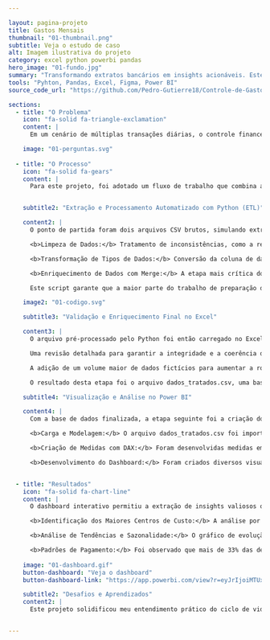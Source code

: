 ```yaml
---

layout: pagina-projeto
title: Gastos Mensais
thumbnail: "01-thumbnail.png"
subtitle: Veja o estudo de caso
alt: Imagem ilustrativa do projeto
category: excel python powerbi pandas
hero_image: "01-fundo.jpg"
summary: "Transformando extratos bancários em insights acionáveis. Este projeto utiliza Python e Power BI para construir uma ferramenta de Business Intelligence que permite a visualização clara de padrões de gastos e a tomada de decisões financeiras mais inteligentes."
tools: "Pyhton, Pandas, Excel, Figma, Power BI"
source_code_url: "https://github.com/Pedro-Gutierre18/Controle-de-Gastos-Mensais"

sections:
  - title: "O Problema"
    icon: "fa-solid fa-triangle-exclamation"
    content: |
      Em um cenário de múltiplas transações diárias, o controle financeiro por meio de planilhas estáticas ou anotações manuais se mostra ineficiente e propenso a erros. A dificuldade em consolidar dados de diferentes fontes e a ausência de visualizações claras impedem uma análise aprofundada dos hábitos de consumo.

    image: "01-perguntas.svg"
    
  - title: "O Processo"
    icon: "fa-solid fa-gears"
    content: |
      Para este projeto, foi adotado um fluxo de trabalho que combina a automação e a escalabilidade do Python com a flexibilidade do Excel para validação, refletindo um cenário de análise de dados do mundo real.


    subtitle2: "Extração e Processamento Automatizado com Python (ETL)"

    content2: |
      O ponto de partida foram dois arquivos CSV brutos, simulando extratos não tratados de transações e uma tabela de categorias. Para realizar a limpeza e o enriquecimento inicial desses dados de forma eficiente e replicável, foi desenvolvido um script em Python utilizando a biblioteca Pandas. As principais etapas automatizadas foram:

      <b>Limpeza de Dados:</b> Tratamento de inconsistências, como a remoção de IDs de categoria duplicados para garantir a integridade dos dados.

      <b>Transformação de Tipos de Dados:</b> Conversão da coluna de data, originalmente em formato de texto, para o tipo datetime, um passo crucial para permitir análises temporais e filtros cronológicos.

      <b>Enriquecimento de Dados com Merge:</b> A etapa mais crítica do processo de ETL, onde os dados de categorias (nome da categoria, subcategoria e tipo) foram unidos a cada transação correspondente através de um merge. Isso enriqueceu a base de dados transacional com o contexto necessário para a análise.

      Este script garante que a maior parte do trabalho de preparação de dados seja automatizada, tornando o processo rápido e menos suscetível a erros manuais no futuro.

    image2: "01-codigo.svg"

    subtitle3: "Validação e Enriquecimento Final no Excel"

    content3: |
      O arquivo pré-processado pelo Python foi então carregado no Excel para uma etapa final de controle de qualidade e enriquecimento manual. Nesta fase, realizei:

      Uma revisão detalhada para garantir a integridade e a coerência dos dados.

      A adição de um volume maior de dados fictícios para aumentar a robustez da base, criando um cenário mais realista e permitindo que insights mais significativos fossem extraídos no dashboard.

      O resultado desta etapa foi o arquivo dados_tratados.csv, uma base de dados final, limpa, enriquecida e validada, pronta para ser o alicerce da visualização.

    subtitle4: "Visualização e Análise no Power BI"

    content4: |
      Com a base de dados finalizada, a etapa seguinte foi a criação do dashboard no Power BI:

      <b>Carga e Modelagem:</b> O arquivo dados_tratados.csv foi importado para o Power BI.

      <b>Criação de Medidas com DAX:</b> Foram desenvolvidas medidas em DAX para calcular os principais indicadores de negócio (KPIs), como Renda Total, Despesa Total e Saldo Final. O uso de DAX permite que esses cálculos sejam dinâmicos e respondam interativamente aos filtros aplicados pelo usuário.

      <b>Desenvolvimento do Dashboard:</b> Foram criados diversos visuais para responder às perguntas de negócio definidas no início do projeto, incluindo KPIs, gráficos de barras, gráficos de linhas e tabelas detalhadas, todos interligados para permitir uma análise investigativa e multifacetada.


  - title: "Resultados"
    icon: "fa-solid fa-chart-line"
    content: |
      O dashboard interativo permitiu a extração de insights valiosos que não seriam facilmente visíveis em uma planilha estática:

      <b>Identificação dos Maiores Centros de Custo:</b> A análise por categoria revelou que "Moradia" é a despesa com maior gasto, representando 25% da renda total, que leve em consideração procurar um lugar com aluguel mais barato.

      <b>Análise de Tendências e Sazonalidade:</b> O gráfico de evolução temporal expôs um padrão claro de aumento nas despesas com "Lazer" durante os meses de férias (Julho e Dezembro), permitindo um planejamento financeiro proativo para esses períodos.

      <b>Padrões de Pagamento:</b> Foi observado que mais de 33% das despesas são realizadas com "Cartão de Crédito", o que, embora prático, destaca a necessidade de um acompanhamento rigoroso da fatura para evitar o endividamento e aproveitar programas de benefícios.
    
    image: "01-dashboard.gif"
    button-dashboard: "Veja o dashboard"
    button-dashboard-link: "https://app.powerbi.com/view?r=eyJrIjoiMTUxNDg2ZGYtYzRmOS00YTNjLThmYTQtMjY2NGVkYzllMTYyIiwidCI6Ijc1YjY4N2ZhLTZhYmItNDczZi04Y2QwLTc1MjUxZmJhMGE3MSJ9"

    subtitle2: "Desafios e Aprendizados"
    content2: |
      Este projeto solidificou meu entendimento prático do ciclo de vida completo de um projeto de dados: desde a extração e limpeza com Python (ETL), passando pela validação e enriquecimento, até a criação de um produto final de Business Intelligence com Power BI que gera valor e insights reais


---
```

